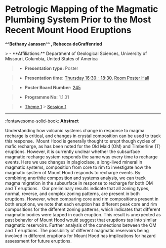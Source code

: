 # Petrologic Mapping of the Magmatic Plumbing System Prior to the Most Recent Mount Hood Eruptions

**^^Bethany Janssen^^ , Rebecca deGraffenried**

<!-- more -->> - **Affiliations:** Department of Geological Sciences, University of Missouri, Columbia, United States of America

> - **Presentation type:** Poster

> - **Presentation time:** [Thursday 16:30 - 18:30](../sessions_comparison.md#__tabbed_3_6), [Room Poster Hall](../maps_venue.md#__tabbed_1_1)

> - **Poster Board Number:** [245](../map_poster_boards.md#thursday)

> - **Programme No:** 1.1.31

> - [Theme 1](../theme1.md) > [Session 1](../sessions/session-1-1.md)

--- 

:fontawesome-solid-book: **Abstract**

Understanding how volcanic systems change in response to magma recharge is critical, and changes in crystal composition can be used to track this response.  Mount Hood is generally thought to erupt though cycles of mafic recharge, as has been noted for the Old Maid (OM) and Timberline (T) eruptions. However, it is currently unclear whether the subsurface magmatic recharge system responds the same was every time to recharge events. Here we use changes in plagioclase, a long-lived mineral in magmatic systems, composition from core to rim to investigate how the magmatic system of Mount Hood responds to recharge events. By combining anorthite composition and systems analysis, we can track magma migration in the subsurface in response to recharge for both OM and T eruptions.
 
Our preliminary results indicate that all zoning types, normal, reverse, and complex zoning patterns, are present in both eruptions. However, when comparing core and rim compositions present in both eruptions, we note that each eruption has different peak core and rim compositions for the different zoning patterns, which indicates that different magmatic bodies were tapped in each eruption. This result is unexpected as past behavior of Mount Hood would suggest that eruptions tap into similar magmatic reservoirs. Further analysis of the connections between the OM and T eruptions. The possibility of different magmatic reservoirs being involved in different eruptions for Mount Hood has implications for hazard assessment for future eruptions.

